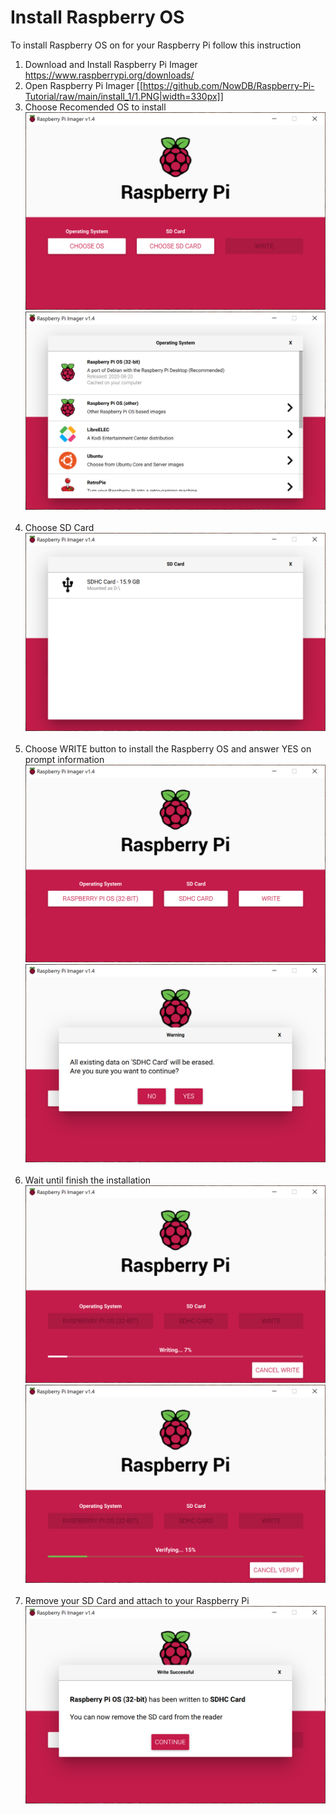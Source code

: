 # Install Raspberry OS
To install Raspberry OS on for your Raspberry Pi follow this instruction<br/>
1. Download and Install Raspberry Pi Imager https://www.raspberrypi.org/downloads/<br/>
2. Open Raspberry Pi Imager
[[https://github.com/NowDB/Raspberry-Pi-Tutorial/raw/main/install_1/1.PNG|width=330px]]
3. Choose Recomended OS to install<br/>
![alt tag](https://github.com/NowDB/Raspberry-Pi-Tutorial/raw/main/install_1/2.PNG)<br/>
![alt tag](https://github.com/NowDB/Raspberry-Pi-Tutorial/raw/main/install_1/3.PNG)<br/><br/>
4. Choose SD Card
![alt tag](https://github.com/NowDB/Raspberry-Pi-Tutorial/raw/main/install_1/4.PNG)<br/><br/>
5. Choose WRITE button to install the Raspberry OS and answer YES on prompt information
![alt tag](https://github.com/NowDB/Raspberry-Pi-Tutorial/raw/main/install_1/5.PNG)<br/>
![alt tag](https://github.com/NowDB/Raspberry-Pi-Tutorial/raw/main/install_1/6.PNG)<br/><br/>
6. Wait until finish the installation
![alt tag](https://github.com/NowDB/Raspberry-Pi-Tutorial/raw/main/install_1/7.PNG)<br/>
![alt tag](https://github.com/NowDB/Raspberry-Pi-Tutorial/raw/main/install_1/8.PNG)<br/><br/>
7. Remove your SD Card and attach to your Raspberry Pi
![alt tag](https://github.com/NowDB/Raspberry-Pi-Tutorial/raw/main/install_1/9.PNG)
